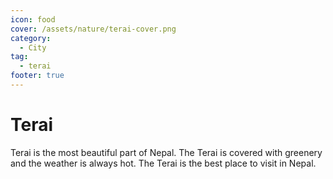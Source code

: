 ```yaml
---
icon: food
cover: /assets/nature/terai-cover.png
category:
  - City
tag:
  - terai
footer: true
---
```


# Terai

Terai is the most beautiful part of Nepal. The Terai is covered with greenery and the weather is always hot. The Terai is the best place to visit in Nepal.
